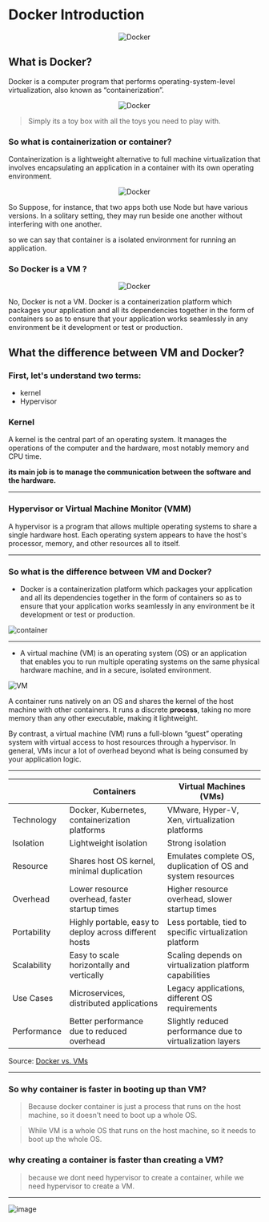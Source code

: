 # Docker Introduction

<p align="center">
  <img src="https://img.shields.io/badge/Docker-2496ED?style=for-the-badge&logo=docker&logoColor=white" alt="Docker" />
</p>

## What is Docker?

Docker is a computer program that performs operating-system-level virtualization, also known as “containerization”.

<p align="center">
  <img src="https://github.com/ahmedmurtaja/Docker/assets/56529633/974b0860-2074-4250-8e07-9176c3c9d02f" alt="Docker" />
</p>


> Simply its a toy box with all the toys you need to play with.

### So what is containerization or container?

Containerization is a lightweight alternative to full machine virtualization that involves encapsulating an application in a container with its own operating environment.

<!-- gif![7nb6y0](https://github.com/ahmedmurtaja/Docker/assets/56529633/7076d595-cb2e-4a2e-b34f-4fffe81db49e)
 2 still not understand -->

<p align="center">
  <img src="https://github.com/ahmedmurtaja/Docker/assets/56529633/7076d595-cb2e-4a2e-b34f-4fffe81db49e" alt="Docker" />
</p>

So Suppose, for instance, that two apps both use Node but have various versions. In a solitary setting, they may run beside one another without interfering with one another.

so we can say that container is a isolated environment for running an application.

<!-- bold -->
###  <b>So Docker is a VM ?  </b>


<p align="center">
  <img src="https://github.com/ahmedmurtaja/Docker/assets/56529633/f6944e37-bd3b-42db-b2ff-2e76d13013f1" alt="Docker" />
</p>


No, Docker is not a VM. Docker is a containerization platform which packages your application and all its dependencies together in the form of containers so as to ensure that your application works seamlessly in any environment be it development or test or production.

## What the difference between VM and Docker?

### First, let's understand two terms:
- kernel
- Hypervisor

### Kernel

A kernel is the central part of an operating system. It manages the operations of the computer and the hardware, most notably memory and CPU time. 

<b> its main job is to manage the communication between the software and the hardware. </b>

<hr>

### Hypervisor or Virtual Machine Monitor (VMM) 

A hypervisor is a program that allows multiple operating systems to share a single hardware host. Each operating system appears to have the host's processor, memory, and other resources all to itself.

<hr>

### So what is the difference between VM and Docker?

- Docker is a containerization platform which packages your application and all its dependencies together in the form of containers so as to ensure that your application works seamlessly in any environment be it development or test or production.

![container](https://github.com/ahmedmurtaja/Docker/assets/56529633/c67ec6e8-684b-41e9-8326-569432a3cbed)

<hr>

- A virtual machine (VM) is an operating system (OS) or an application that enables you to run multiple operating systems on the same physical hardware machine, and in a secure, isolated environment.

![VM](https://github.com/ahmedmurtaja/Docker/assets/56529633/66d6ce18-e1a0-4f63-9959-65ea16c9744c)


A container runs natively on an OS and shares the kernel of the host machine with other containers. It runs a discrete **process**, taking no more memory than any other executable, making it lightweight.

By contrast, a virtual machine (VM) runs a full-blown “guest” operating system with virtual access to host resources through a hypervisor. In general, VMs incur a lot of overhead beyond what is being consumed by your application logic.

<hr>

|            | Containers                                             | Virtual Machines (VMs)                                       |
|------------|--------------------------------------------------------|-------------------------------------------------------------|
| Technology | Docker, Kubernetes, containerization platforms         | VMware, Hyper-V, Xen, virtualization platforms                |
| Isolation  | Lightweight isolation                                  | Strong isolation                                             |
| Resource   | Shares host OS kernel, minimal duplication              | Emulates complete OS, duplication of OS and system resources |
| Overhead   | Lower resource overhead, faster startup times           | Higher resource overhead, slower startup times               |
| Portability | Highly portable, easy to deploy across different hosts | Less portable, tied to specific virtualization platform      |
| Scalability | Easy to scale horizontally and vertically              | Scaling depends on virtualization platform capabilities      |
| Use Cases  | Microservices, distributed applications                | Legacy applications, different OS requirements               |
| Performance| Better performance due to reduced overhead              | Slightly reduced performance due to virtualization layers    |

Source: [Docker vs. VMs](https://www.docker.com/resources/what-container)

<hr>

### So why container is faster in booting up than VM?
> Because docker container is just a process that runs on the host machine, so it doesn't need to boot up a whole OS.

> While VM is a whole OS that runs on the host machine, so it needs to boot up the whole OS.

### why creating a container is faster than creating a VM?

> because we dont need hypervisor to create a container, while we need hypervisor to create a VM.

<hr>

![image](https://github.com/ahmedmurtaja/Docker/assets/56529633/d7037c05-4da2-4f34-9bb7-fd5e2a930695)

